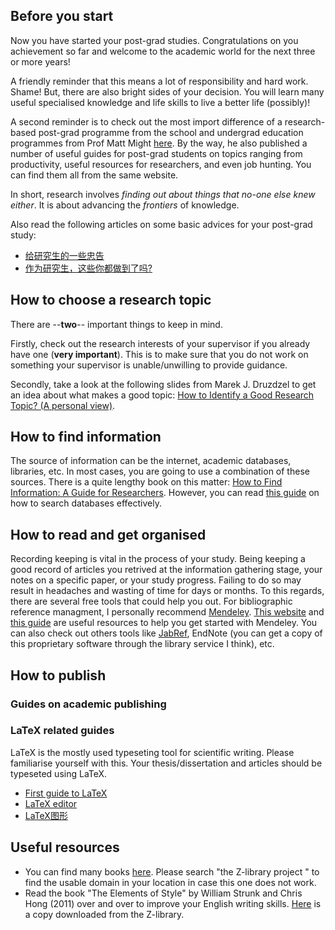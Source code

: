 
## Before you start

Now you have started your post-grad studies. Congratulations on you achievement so far and welcome to the academic world for the next three or more years! 

A friendly reminder that this means a lot of responsibility and hard work. Shame! But, there are also bright sides of your decision. You will learn many useful specialised knowledge and life skills to live a better life (possibly)!

A second reminder is to check out the most import difference of a research-based post-grad programme from the school and undergrad education programmes from Prof Matt Might [here](https://matt.might.net/articles/phd-school-in-pictures/). By the way, he also published a number of useful guides for post-grad students on topics ranging from productivity, useful resources for researchers, and even job hunting. You can find them all from the same website.

In short, research involves *finding out about things that no-one else knew either*. It is about advancing the *frontiers* of knowledge.

Also read the following articles on some basic advices for your post-grad study:

- [给研究生的一些忠告](http://sixf.org/files/others/ModestAdvice.pdf)
- [作为研究生，这些你都做到了吗?](https://mp.weixin.qq.com/s/A-9HTiefweSP1CvJrcSirA)

## How to choose a research topic
There are --**two**-- important things to keep in mind. 

Firstly, check out the research interests of your supervisor if you already have one (**very important**). This is to make sure that you do not work on something your supervisor is unable/unwilling to provide guidance.

Secondly, take a look at the following slides from Marek J. Druzdzel to get an idea about what makes a good topic: [How to Identify a Good Research Topic? (A personal view)](https://sites.pitt.edu/~peterb/3005-001/L5.pdf).

## How to find information
The source of information can be the internet, academic databases, libraries, etc. In most cases, you are going to use a combination of these sources. There is a quite lengthy book on this matter: [How to Find Information: A Guide for Researchers](https://www.mheducation.co.uk/how-to-find-information-a-guide-for-researchers-9780335226313-emea-group). However, you can read [this guide](https://www.open.ac.uk/libraryservices/documents/advanced-search-techniques.pdf) on how to search databases effectively.

## How to read and get organised
Recording keeping is vital in the process of your study. Being keeping a good record of articles you retrived at the information gathering stage, your notes on a specific paper, or your study progress. Failing to do so may result in headaches and wasting of time for days or months. To this regards, there are several free tools that could help you out. For bibliographic reference managment, I personally recommend [Mendeley](https://www.mendeley.com/download-desktop-new/). [This website](https://www.mendeley.com/guides) and [this guide](https://stglibrary.files.wordpress.com/2018/07/how-to-use-mendeley-a-step-by-step-guide.pdf) are useful resources to help you get started with Mendeley. You can also check out others tools like [JabRef](https://www.jabref.org/), EndNote (you can get a copy of this proprietary software through the library service I think), etc.
## How to publish

### Guides on academic publishing

### LaTeX related guides
LaTeX is the mostly used typeseting tool for scientific writing. Please familiarise yourself with this. Your thesis/dissertation and articles should be typeseted using LaTeX.

- [First guide to LaTeX](https://mirrors.nic.cz/tex-archive/info/lshort/english/lshort.pdf)
- [LaTeX editor](https://github.com/lzhangup/pg-resources/files/6258028/LaTeX.Sublime.Text.pdf)
- [LaTeX图形](http://www.ctex.org/documents/latex/graphics/node2.html)

## Useful resources

- You can find many books [here](https://z-lib.org). Please search "the Z-library project " to find the usable domain in your location in case this one does not work.
- Read the book "The Elements of Style" by William Strunk and Chris Hong (2011) over and over to improve your English writing skills. [Here](https://github.com/lzhangup/pg-resources/files/6258685/The.Elements.of.Style.2011.by.William.Strunk.Chris.Hong.pdf)
 is a copy downloaded from the Z-library.
